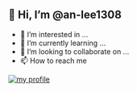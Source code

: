 ## 👋 Hi, I’m @an-lee1308
- 👀 I’m interested in ...
- 🌱 I’m currently learning ...
- 💞️ I’m looking to collaborate on ...
- 📫 How to reach me 



<a href="https://www.facebook.com/an.lee1308/" rel="nofollow"><img src="https://www.facebook.com/images/fb_icon_325x325.png" alt="my profile" style="max-width: 150px;"></a>
